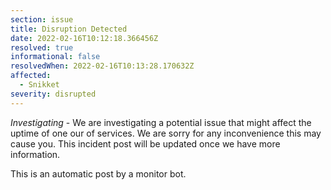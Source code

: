 ```yaml
---
section: issue
title: Disruption Detected
date: 2022-02-16T10:12:18.366456Z
resolved: true
informational: false
resolvedWhen: 2022-02-16T10:13:28.170632Z
affected:
  - Snikket
severity: disrupted
---
```

*Investigating* - We are investigating a potential issue that might affect the uptime of one our of services. We are sorry for any inconvenience this may cause you. This incident post will be updated once we have more information.

This is an automatic post by a monitor bot.
        